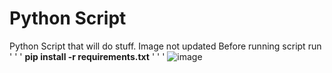 # Python Script
 Python Script that will do stuff. Image not updated
 Before running script run 
 ' '  '
 __pip install -r requirements.txt__
 ' ' ' 
![image](https://user-images.githubusercontent.com/91703892/142709102-c45f27cf-a87a-4cfc-8065-c8c5aeb9638a.png)


